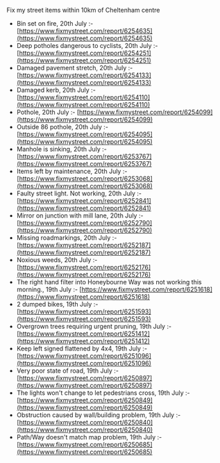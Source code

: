 Fix my street items within 10km of Cheltenham centre

<!-- fix_marker starts -->

- Bin set on fire, 20th July :- [https://www.fixmystreet.com/report/6254635](https://www.fixmystreet.com/report/6254635)
- Deep potholes dangerous to cyclists, 20th July :- [https://www.fixmystreet.com/report/6254251](https://www.fixmystreet.com/report/6254251)
- Damaged pavement stretch, 20th July :- [https://www.fixmystreet.com/report/6254133](https://www.fixmystreet.com/report/6254133)
- Damaged kerb, 20th July :- [https://www.fixmystreet.com/report/6254110](https://www.fixmystreet.com/report/6254110)
- Pothole, 20th July :- [https://www.fixmystreet.com/report/6254099](https://www.fixmystreet.com/report/6254099)
- Outside 86 pothole, 20th July :- [https://www.fixmystreet.com/report/6254095](https://www.fixmystreet.com/report/6254095)
- Manhole is sinking, 20th July :- [https://www.fixmystreet.com/report/6253767](https://www.fixmystreet.com/report/6253767)
- Items left by maintenance, 20th July :- [https://www.fixmystreet.com/report/6253068](https://www.fixmystreet.com/report/6253068)
- Faulty street light. Not working, 20th July :- [https://www.fixmystreet.com/report/6252841](https://www.fixmystreet.com/report/6252841)
- Mirror on junction with mill lane, 20th July :- [https://www.fixmystreet.com/report/6252790](https://www.fixmystreet.com/report/6252790)
- Missing roadmarkings, 20th July :- [https://www.fixmystreet.com/report/6252187](https://www.fixmystreet.com/report/6252187)
- Noxious weeds, 20th July :- [https://www.fixmystreet.com/report/6252176](https://www.fixmystreet.com/report/6252176)
- The right hand filter into Honeybourne Way was not working this morning., 19th July :- [https://www.fixmystreet.com/report/6251618](https://www.fixmystreet.com/report/6251618)
- 2 dumped bikes, 19th July :- [https://www.fixmystreet.com/report/6251593](https://www.fixmystreet.com/report/6251593)
- Overgrown trees requiring urgent pruning, 19th July :- [https://www.fixmystreet.com/report/6251412](https://www.fixmystreet.com/report/6251412)
- Keep left signed flattened by 4x4, 19th July :- [https://www.fixmystreet.com/report/6251096](https://www.fixmystreet.com/report/6251096)
- Very poor state of road, 19th July :- [https://www.fixmystreet.com/report/6250897](https://www.fixmystreet.com/report/6250897)
- The lights won't change to let pedestrians cross, 19th July :- [https://www.fixmystreet.com/report/6250849](https://www.fixmystreet.com/report/6250849)
- Obstruction caused by wall/building problem, 19th July :- [https://www.fixmystreet.com/report/6250840](https://www.fixmystreet.com/report/6250840)
- Path/Way doesn't match map problem, 19th July :- [https://www.fixmystreet.com/report/6250685](https://www.fixmystreet.com/report/6250685)

<!-- fix_marker ends -->